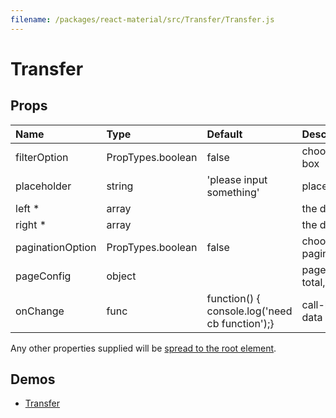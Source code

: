 ```yaml
---
filename: /packages/react-material/src/Transfer/Transfer.js
---
```


<!--- This documentation is automatically generated, do not try to edit it. -->

# Transfer



## Props

| Name | Type | Default | Description |
|:-----|:-----|:--------|:------------|
| <span class="prop-name">filterOption</span> | <span class="prop-type">PropTypes.boolean | <span class="prop-default">false</span> | choose to generate filter box |
| <span class="prop-name">placeholder</span> | <span class="prop-type">string | <span class="prop-default">'please input something'</span> | placeholder in filter box |
| <span class="prop-name required">left *</span> | <span class="prop-type">array |  | the data in the left box |
| <span class="prop-name required">right *</span> | <span class="prop-type">array |  | the data in the right box |
| <span class="prop-name">paginationOption</span> | <span class="prop-type">PropTypes.boolean | <span class="prop-default">false</span> | choose to generate pagination |
| <span class="prop-name">pageConfig</span> | <span class="prop-type">object |  | pageConfig should contain total,pageSize,currentPage |
| <span class="prop-name">onChange</span> | <span class="prop-type">func | <span class="prop-default">function() {  console.log('need cb function');}</span> | call-back function when data change |

Any other properties supplied will be [spread to the root element](/guides/api#spread).

## Demos

- [Transfer](/demos/transfer)

